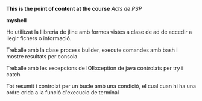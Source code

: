 **This is the point of content at the course**
*Acts de PSP*

**myshell**

He utilitzat la llibreria de jline amb formes vistes a clase de ad de accedir a llegir fichers o informació.

Treballe amb la clase process builder, execute comandes amb bash i mostre resultats per consola.

Treballe amb les excepcions de IOException de java controlats per try i catch

Tot resumit i controlat per un bucle amb una condició, el cual cuan hi ha una ordre crida a la funció d'execucio de terminal